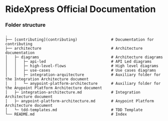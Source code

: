 # RideXpress Official Documentation

### Folder structure
    .
    ├── [contributing](contributing)               # Documentation for contributing
    ├── architecture                               # Architecture documentation
    │   ├─ diagrams                                # Architecture diagrams
    │   │   ├─ api-led                             # API Led diagrams
    │   │   ├─ high-level-flows                    # High level diagrams
    │   │   ├─ use-cases                           # Use cases diagrams
    │   │   ├─ integration-arquitecture            # Auxiliary folder for the Integration Architecture document
    │   │   └─ anypoint-platform-architecture      # Auxiliary folder for the Anypoint Platform Architecture document
    │   ├─ integration-architecture.md             # Integration Architecture document
    │   ├─ anypoint-platform-architecture.md       # Anypoint Platform Architecture document
    │   └─ tdd-templates.md                        # TDD Template 
    └── README.md                                  # Index
